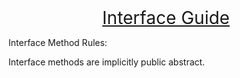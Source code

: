 <style>

</style>

<div style="text-align:center;text-decoration:underline;font-size:2em;">
Interface Guide
</div>


Interface Method Rules: 

Interface methods are implicitly public abstract.